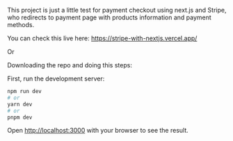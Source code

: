 This project is just a little test for payment checkout using next.js and Stripe, who redirects to payment page with products information and payment methods.

You can check this live here: https://stripe-with-nextjs.vercel.app/

Or

Downloading the repo and doing this steps:

First, run the development server:

```bash
npm run dev
# or
yarn dev
# or
pnpm dev
```

Open [http://localhost:3000](http://localhost:3000) with your browser to see the result.

